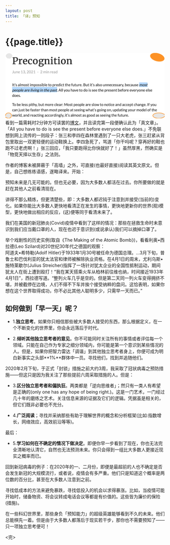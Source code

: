 ```yaml
---
layout: post
title: 「译」预知
---
```

{{page.title}}
=========================
<img src="/images/posts/2021-06-20/Precognition.png"> <br/>
看到一篇需耗时2分钟方可读罢的[博文](https://jasoncrawford.org/precognition)，并且读完第一段便确认此为「真文章」。「All you have to do is see the present before everyone else does.」不免联想到网上流传的一则段子：张三和李四在森林里遇到了一只大老虎，张三赶紧从背包里取出一双更轻便的运动鞋换上。李四急死了，骂道「你干吗呢？穿再好的鞋也跑不过老虎啊！」张三回应，「我只要跑得比你快就好了！」虽然厚黑，然确实是「物竞天择以生存」之法则。<br/>

作者的博客未被屏蔽于「高墙」之外，可直接(也最好直接)阅读其英文原文。但是，自己想练练语感，遂略译来。开始：<br/>

预知未来是几无可能的。但也无必要，因为大多数人都活在过去。你所要做的就是赶在其他人之前看清现在。<br/>

讲得不那么精炼，但更清楚些，即：大多数人都迟钝于注意到并接受(当前的)变化。如果你能比大多数人更快地看清正在发生的事情，更快地更新你的世界(观)模型，更快地做出相应的反应，(这)便等同于看清未来了。<br/>

我们在美国的新冠肺炎(Covid)疫情中看到了这样的情况：那些在拯救生命时未意识到我们应当戴口罩的人，现在也迟于意识到(或说承认)我们可以摘掉口罩了。<br/>

举个戏剧性的历史实例(取自《The Making of the Atomic Bomb》)，看看利奥•西拉德(Leo Szilard)对20世纪30年代之德国的观察：<br/>
阿道夫•希特勒(Adolf Hitler)于1933年1月30号被任命为德国总理。...3月下旬，普鲁士和巴伐利亚的犹太法官和律师被解除执业资格。在4月1日的周末，尤利乌斯•施特莱歇尔(Julius Streicher)指挥了一场针对犹太企业的全国性抵制运动，期间犹太人在街上遭到殴打！“我在某天搭乘火车从柏林前往维也纳，时间接近1933年4月1日”，西拉德写道。“整列火车几乎是空的。但是第二天同一列火车变得拥挤不堪，并被截停在边境，人们不得不下车并挨个接受纳粹的盘问。这恰表明，如果你想在这个世界取得成功，你不必比其他人聪明多少，只需早一天而已。” <br/>

## 如何做到「早一天」呢？

- 1.**独立思考**。如果你只相信那些被大多数人接受的东西，那么根据定义，在一个不断变化的世界里，你会永远落后于时代。<br/>

- 2.**倾听其他独立思考者的意见**。你不可能同时关注所有的事情或者评估每一个领域。只能在自己作为专家之细分领域内，你可能是第一个意识到某些情况的人。但是，如果你把智力雷达「调谐」到其他独立思考者身上，你便可成为明白新事实之头部**1%**群体中一员。寻找他们，找到并追随他们。<br/>

2020年2月下旬，于正式「封锁」措施之前大约3周，我采取了冠状病毒之预防措施——但这只是因为我关注了那些提前六周采取措施的人。但是：<br/>

- 3.**区分独立思考者和偏执狂**。两类都是「逆向思维者」；然只有一类人有希望是正确的(only one has any hope of being right.)。这是一门艺术，一门经过几十年的磨练之艺术。关注信息来源的证据及它们的逻辑。凭据虽是相关的，但它们既非必要也不充分。<br/>

- 4.**广泛阅读**；寻找并采纳那些有助于理解世界的概念和分析框架(比如:指数增长，网络效应，高效前沿等等)。<br/>

最后：<br/>

- 5.**学习如何在不确定的情况下做决定**。即便你早一步看到了现在，你也无法完全清晰地认清它，自然也无法预测未来。你只会得到一组比大多数人更接近现实之概率而已。<br/>

回到新冠病毒的例子：在2020年的一、二月份，即便是最超前的人也不确定是否会发生新冠的大规模流行，或者说，疫情会有多严重。他们只是知道这个概率是两位数的百分比，甚至在大多数人注意到之前。<br/>

寻找低成本的方法来避免暴跌，寻找低投入的机会以求得暴涨。比如，当疫情可能开始时，储备物资、将会议转成电话会议等都是有价值的。这些皆为廉价的保险(措施)。<br/>

在一些科幻世界里，那些身负「预知能力」的超级英雄能够看到不久的未来。他们总能棋先一着。但是由于大多数人都落后于现实若干步，那你也不需要预知了——只一项独立思考便可！<br/>

<完> <br/>
